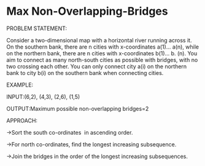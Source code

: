 # Max Non-Overlapping-Bridges

PROBLEM STATEMENT:

  Consider a two-dimensional map with a horizontal river running across it. On the southern bank, there are n cities with x-coordinates a(1)... a(n), while on the northern bank,     there are n cities with x-coordinates b(1)... b. (n). You aim to connect as many north-south cities as possible with bridges, with no two crossing each other. You can only         connect city a(i) on the northern bank to city b(i) on the southern bank when connecting cities.

EXAMPLE:

  INPUT:(6,2), (4,3), (2,6), (1,5)

  OUTPUT:Maximum possible non-overlapping bridges=2

APPROACH:

  ->Sort the south co-ordinates  in ascending order.

  ->For north co-ordinates, find the longest increasing subsequence.

  ->Join the bridges in the order of the longest increasing subsequences.
